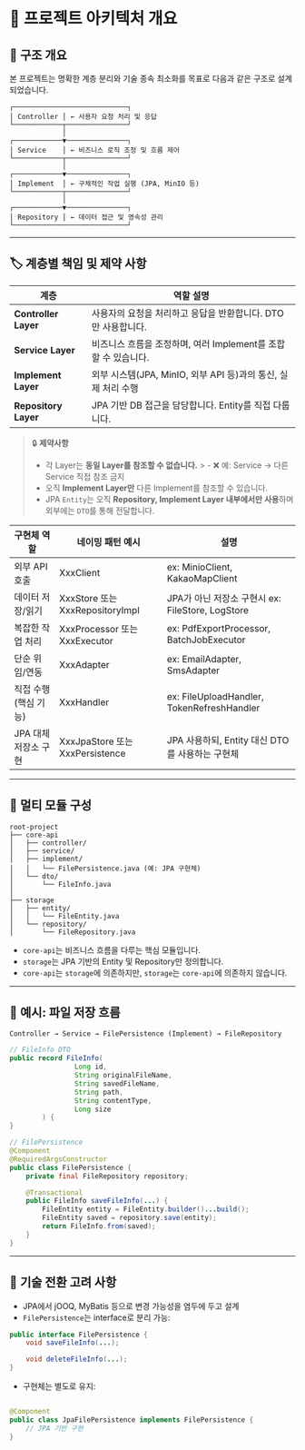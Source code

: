 # 🧱 프로젝트 아키텍처 개요

## 🧭 구조 개요

본 프로젝트는 명확한 계층 분리와 기술 종속 최소화를 목표로 다음과 같은 구조로 설계되었습니다.

```
┌────────────────────────────┐
│ Controller │ ← 사용자 요청 처리 및 응답
└────────────┬───────────────┘
             │
┌────────────▼───────────────┐
│ Service    │ ← 비즈니스 로직 조정 및 흐름 제어
└────────────┬───────────────┘
             │
┌────────────▼───────────────┐
│ Implement  │ ← 구체적인 작업 실행 (JPA, MinIO 등)
└────────────┬───────────────┘
             │
┌────────────▼───────────────┐
│ Repository │ ← 데이터 접근 및 영속성 관리
└────────────────────────────┘
```

---

## 🏷️ 계층별 책임 및 제약 사항

| 계층                   | 역할 설명                                       |
|----------------------|---------------------------------------------|
| **Controller Layer** | 사용자의 요청을 처리하고 응답을 반환합니다. DTO만 사용합니다.        |
| **Service Layer**    | 비즈니스 흐름을 조정하며, 여러 Implement를 조합할 수 있습니다.    |
| **Implement Layer**  | 외부 시스템(JPA, MinIO, 외부 API 등)과의 통신, 실제 처리 수행 |
| **Repository Layer** | JPA 기반 DB 접근을 담당합니다. Entity를 직접 다룹니다.       |

> 🔒 **제약사항**
> - 각 Layer는 **동일 Layer를 참조할 수 없습니다.**
    >   - ❌ 예: Service → 다른 Service 직접 참조 금지
> - 오직 **Implement Layer만** 다른 Implement를 참조할 수 있습니다.
> - JPA `Entity`는 오직 **Repository, Implement Layer 내부에서만 사용**하며 외부에는 `DTO`를 통해 전달합니다.

| 구현체 역할        | 네이밍 패턴 예시                     | 설명                                         |
|---------------|-------------------------------|--------------------------------------------|
| 외부 API 호출     | XxxClient                     | ex: MinioClient, KakaoMapClient            |
| 데이터 저장/읽기     | XxxStore 또는 XxxRepositoryImpl | JPA가 아닌 저장소 구현시 ex: FileStore, LogStore    |
| 복잡한 작업 처리     | XxxProcessor 또는 XxxExecutor   | ex: PdfExportProcessor, BatchJobExecutor   |
| 단순 위임/연동      | XxxAdapter                    | ex: EmailAdapter, SmsAdapter               |
| 직접 수행 (핵심 기능) | XxxHandler                    | ex: FileUploadHandler, TokenRefreshHandler |
| JPA 대체 저장소 구현 | XxxJpaStore 또는 XxxPersistence | JPA 사용하되, Entity 대신 DTO를 사용하는 구현체          |

---

## 🧱 멀티 모듈 구성

```
root-project
├── core-api
│   ├── controller/
│   ├── service/
│   ├── implement/
│   │   └── FilePersistence.java (예: JPA 구현체)
│   └── dto/
│       └── FileInfo.java
│
├── storage
│   ├── entity/
│   │   └── FileEntity.java
│   └── repository/
│       └── FileRepository.java
```

- `core-api`는 비즈니스 흐름을 다루는 핵심 모듈입니다.
- `storage`는 JPA 기반의 Entity 및 Repository만 정의합니다.
- `core-api`는 `storage`에 의존하지만, `storage`는 `core-api`에 의존하지 않습니다.

---

## 🧩 예시: 파일 저장 흐름

```
Controller → Service → FilePersistence (Implement) → FileRepository
```

```java
// FileInfo DTO
public record FileInfo(
                Long id,
                String originalFileName,
                String savedFileName,
                String path,
                String contentType,
                Long size
        ) {
}

// FilePersistence
@Component
@RequiredArgsConstructor
public class FilePersistence {
    private final FileRepository repository;

    @Transactional
    public FileInfo saveFileInfo(...) {
        FileEntity entity = FileEntity.builder()...build();
        FileEntity saved = repository.save(entity);
        return FileInfo.from(saved);
    }
}
```

---

## 🧰 기술 전환 고려 사항

- JPA에서 jOOQ, MyBatis 등으로 변경 가능성을 염두에 두고 설계
- `FilePersistence`는 interface로 분리 가능:

```java
public interface FilePersistence {
    void saveFileInfo(...);

    void deleteFileInfo(...);
}
```

- 구현체는 별도로 유지:

```java

@Component
public class JpaFilePersistence implements FilePersistence {
    // JPA 기반 구현
}
```
